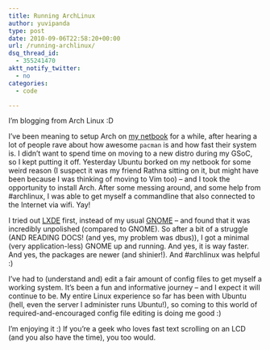 ```yaml
---
title: Running ArchLinux
author: yuvipanda
type: post
date: 2010-09-06T22:58:20+00:00
url: /running-archlinux/
dsq_thread_id:
  - 355241470
aktt_notify_twitter:
  - no
categories:
  - code

---
```

I&#8217;m blogging from Arch Linux :D

I&#8217;ve been meaning to setup Arch on [my netbook][1] for a while, after hearing a lot of people rave about how awesome `pacman` is and how fast their system is. I didn&#8217;t want to spend time on moving to a new distro during my GSoC, so I kept putting it off. Yesterday Ubuntu borked on my netbook for some weird reason (I suspect it was my friend Rathna sitting on it, but might have been because I was thinking of moving to Vim too) &#8211; and I took the opportunity to install Arch. After some messing around, and some help from #archlinux, I was able to get myself a commandline that also connected to the Internet via wifi. Yay!

I tried out [LXDE][2] first, instead of my usual [GNOME][3] &#8211; and found that it was incredibly unpolished (compared to GNOME). So after a bit of a struggle (AND READING DOCS! (and yes, my problem was dbus)), I got a minimal (very application-less) GNOME up and running. And yes, it is way faster. And yes, the packages are newer (and shinier!). And #archlinux was helpful :)

I&#8217;ve had to (understand and) edit a fair amount of config files to get myself a working system. It&#8217;s been a fun and informative journey &#8211; and I expect it will continue to be. My entire Linux experience so far has been with Ubuntu (hell, even the server I administer runs Ubuntu!), so coming to this world of required-and-encouraged config file editing is doing me good :)

I&#8217;m enjoying it :) If you&#8217;re a geek who loves fast text scrolling on an LCD (and you also have the time), you too would.

 [1]: http://yuvi.in/blog/samsung-n210-review.html
 [2]: http://lxde.org/
 [3]: http://www.gnome.org/